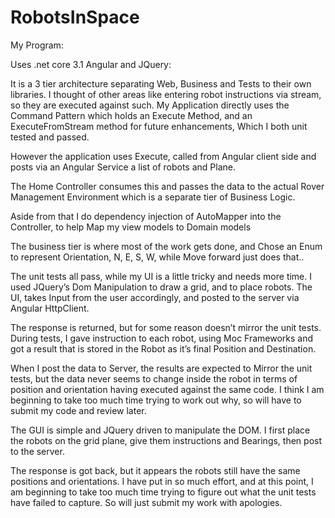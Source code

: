 # RobotsInSpace

My Program:

Uses .net core 3.1 Angular and JQuery:

It is a 3 tier architecture separating Web, Business and Tests to their own libraries.
I thought of other areas like entering robot instructions via stream, so they are executed against such.
My Application directly uses the Command Pattern which holds an Execute Method, and an ExecuteFromStream method for future enhancements,
Which I both unit tested and passed.

However the application uses Execute, called from Angular client side and posts via an Angular Service a list of robots and Plane.

The Home Controller consumes this and passes the data to the actual Rover Management Environment which is a separate tier of Business Logic.

Aside from that I do dependency injection of AutoMapper into the Controller, to help Map my view models to Domain models

The business tier is where most of the work gets done, and Chose an Enum to represent Orientation, N, E, S, W, while Move forward just does that..

The unit tests all pass, while my UI is a little tricky and needs more time. I used JQuery’s Dom Manipulation to draw a grid, and to place robots. The UI, takes
Input from the user accordingly, and posted to the server via Angular HttpClient.

The response is returned, but for some reason doesn’t mirror the unit tests. During tests, I gave instruction to each robot, using Moc Frameworks and got a result that is stored in the Robot as it’s final Position and Destination.

When I post the data to Server, the results are expected to Mirror the  unit tests, but the data never seems to change inside the robot in terms of position and orientation having executed against the same code. I think I am beginning to take too much time trying to work out why, so will have to submit my code and review later.

The GUI is simple and JQuery driven to manipulate the DOM. I first place the robots on the grid plane, give them instructions and Bearings, then post to the server.

The response is got back, but it appears the robots still have the same positions and orientations. I have put in so much effort, and at this point, I am beginning to take too much time trying to figure out what the unit tests have failed to capture. So will just submit my work with apologies.
